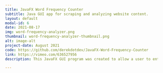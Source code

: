 ```yaml
---
title: JavaFX Word Frequency Counter
subtitle: Java GUI app for scraping and analyzing website content.
layout: default
modal-id: 6
date: 2021-08-17
img: word-frequency-analyzer.png
thumbnail: word-frequency-analyzer-thumbnail.png
alt: image-alt
project-date: August 2021
code: https://github.com/derekdotdev/JavaFX-Word-Frequency-Counter
link: https://vimeo.com/636527956
description: This JavaFX GUI program was created to allow a user to enter a website, and start and finish points to determine the frequency of each word within the selected region of text at the URL. The top 10 word occurences (and their frequencies) are then displayed to the XML GUI with the option to view all results in another window. This project helped me understand the basics of XML, Regular Expressions and data persistance using HashMaps (initial method) and MySQL database (final method).

---
```

